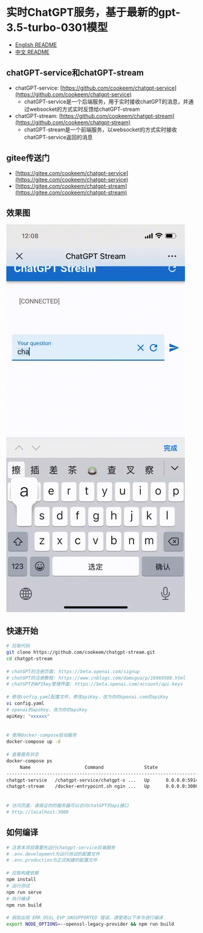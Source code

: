 # 实时ChatGPT服务，基于最新的gpt-3.5-turbo-0301模型

- [English README](README.md)
- [中文 README](README_CN.md)

## chatGPT-service和chatGPT-stream

- chatGPT-service: [https://github.com/cookeem/chatgpt-service](https://github.com/cookeem/chatgpt-service) 
  - chatGPT-service是一个后端服务，用于实时接收chatGPT的消息，并通过websocket的方式实时反馈给chatGPT-stream
- chatGPT-stream: [https://github.com/cookeem/chatgpt-stream](https://github.com/cookeem/chatgpt-stream) 
  - chatGPT-stream是一个前端服务，以websocket的方式实时接收chatGPT-service返回的消息

## gitee传送门

- [https://gitee.com/cookeem/chatgpt-service](https://gitee.com/cookeem/chatgpt-service) 
- [https://gitee.com/cookeem/chatgpt-stream](https://gitee.com/cookeem/chatgpt-stream) 

## 效果图

![](chatgpt-service.gif)


## 快速开始

```bash
# 拉取代码
git clone https://github.com/cookeem/chatgpt-stream.git
cd chatgpt-stream

# chatGPT的注册页面: https://beta.openai.com/signup
# chatGPT的注册教程: https://www.cnblogs.com/damugua/p/16969508.html
# chatGPT的APIkey管理界面: https://beta.openai.com/account/api-keys

# 修改config.yaml配置文件，修改apiKey，改为你的openai.com的apiKey
vi config.yaml
# openai的apiKey，改为你的apiKey
apiKey: "xxxxxx"


# 使用docker-compose启动服务
docker-compose up -d

# 查看服务状态
docker-compose ps   
     Name                    Command               State                  Ports                
-----------------------------------------------------------------------------------------------
chatgpt-service   /chatgpt-service/chatgpt-s ...   Up      0.0.0.0:59142->9000/tcp             
chatgpt-stream    /docker-entrypoint.sh ngin ...   Up      0.0.0.0:3000->80/tcp,:::3000->80/tcp


# 访问页面，请保证你的服务器可以访问chatGPT的api接口
# http://localhost:3000
```

## 如何编译

```bash
# 注意本项目需要先运行chatgpt-service后端服务
# .env.development为运行测试的配置文件
# .env.production为正式构建的配置文件

# 拉取构建依赖
npm install
# 运行测试
npm run serve
# 执行编译
npm run build

# 假如出现 ERR_OSSL_EVP_UNSUPPORTED 错误，请使用以下命令进行编译
export NODE_OPTIONS=--openssl-legacy-provider && npm run build
```